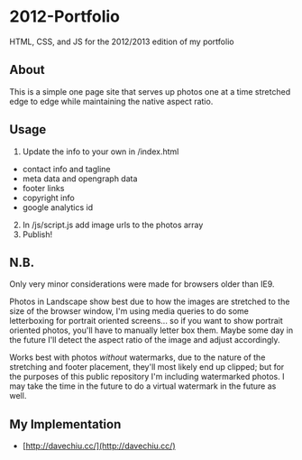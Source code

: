 # 2012-Portfolio

HTML, CSS, and JS for the 2012/2013 edition of my portfolio

## About

This is a simple one page site that serves up photos one at a time stretched edge to edge while maintaining the native aspect ratio.

## Usage

1. Update the info to your own in /index.html
  * contact info and tagline
  * meta data and opengraph data
  * footer links
  * copyright info
  * google analytics id
2. In /js/script.js add image urls to the photos array
3. Publish!

## N.B.

Only very minor considerations were made for browsers older than IE9.

Photos in Landscape show best due to how the images are stretched to the size of the browser window, I'm using media queries to do some letterboxing for portrait oriented screens... so if you want to show portrait oriented photos, you'll have to manually letter box them. Maybe some day in the future I'll detect the aspect ratio of the image and adjust accordingly.

Works best with photos _without_ watermarks, due to the nature of the stretching and footer placement, they'll most likely end up clipped; but for the purposes of this public repository I'm including watermarked photos. I may take the time in the future to do a virtual watermark in the future as well.

## My Implementation

* [http://davechiu.cc/](http://davechiu.cc/)